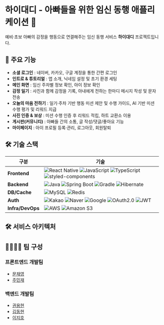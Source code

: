 # 하이대디 - 아빠들을 위한 임신 동행 애플리케이션 💛

예비·초보 아빠의 감정을 행동으로 연결해주는 임신 동행 서비스 **하이대디** 프로젝트입니다.  

## 🚀 주요 기능 

- **소셜 로그인** : 네이버, 카카오, 구글 계정을 통한 간편 로그인  
- **인트로 & 튜토리얼** : 앱 소개, 닉네임 설정 및 초기 환경 세팅  
- **메인 화면** : 임신 주차별 정보 확인, 아이 정보 확인
- **감정 일기** : 사진과 함께 감정을 기록, 아내에게 전하는 한마디 메시지 작성 및 문자 전송 
- **오늘의 마음 전하기** : 일기·주차 기반 행동 미션 제안 및 수행 가이드, AI 기반 미션 수행 평가 및 리워드 지급
- **사진 인증 & 보상** : 미션 수행 인증 후 리워드 적립, 하트 교환소 이용  
- **게시판(커뮤니티)** : 아빠들 간의 소통, 글 작성/댓글/좋아요 기능  
- **마이페이지** : 아이 프로필 등록·관리, 로그아웃, 회원탈퇴  

## 🛠 기술 스택

| 구분 | 기술 |
|---|---|
| **Frontend** | ![React Native](https://img.shields.io/badge/React_Native-20232A?style=for-the-badge&logo=react&logoColor=61DAFB) ![JavaScript](https://img.shields.io/badge/JavaScript-F7DF1E?style=for-the-badge&logo=javascript&logoColor=000000) ![TypeScript](https://img.shields.io/badge/TypeScript-3178C6?style=for-the-badge&logo=typescript&logoColor=white) ![styled-components](https://img.shields.io/badge/styled--components-DB7093?style=for-the-badge&logo=styled-components&logoColor=white) |
| **Backend** | ![Java](https://img.shields.io/badge/Java-007396?style=for-the-badge&logo=openjdk&logoColor=white) ![Spring Boot](https://img.shields.io/badge/Spring_Boot-6DB33F?style=for-the-badge&logo=springboot&logoColor=white) ![Gradle](https://img.shields.io/badge/Gradle-02303A?style=for-the-badge&logo=gradle&logoColor=white) ![Hibernate](https://img.shields.io/badge/Hibernate-59666C?style=for-the-badge&logo=hibernate&logoColor=white) |
| **DB/Cache** | ![MySQL](https://img.shields.io/badge/MySQL-4479A1?style=for-the-badge&logo=mysql&logoColor=white) ![Redis](https://img.shields.io/badge/Redis-DC382D?style=for-the-badge&logo=redis&logoColor=white) |
| **Auth** | ![Kakao](https://img.shields.io/badge/KakaoTalk-FFCD00?style=for-the-badge&logo=kakaotalk&logoColor=000000) ![Naver](https://img.shields.io/badge/Naver-03C75A?style=for-the-badge&logo=naver&logoColor=white) ![Google](https://img.shields.io/badge/Google-4285F4?style=for-the-badge&logo=google&logoColor=white) ![OAuth2.0](https://img.shields.io/badge/OAuth_2.0-000000?style=for-the-badge) ![JWT](https://img.shields.io/badge/JWT-000000?style=for-the-badge&logo=json-web-tokens&logoColor=white) |
| **Infra/DevOps** | ![AWS](https://img.shields.io/badge/AWS-232F3E?style=for-the-badge&logo=amazon-aws&logoColor=white) ![Amazon S3](https://img.shields.io/badge/Amazon_S3-569A31?style=for-the-badge&logo=amazon-s3&logoColor=white) |

## 🛠️ 서비스 아키텍처

## 👨‍💻👩‍💻 팀 구성 

### 프론트엔드 개발팀
- [문채영](https://github.com/mcy0325)
- [주민재](https://github.com/Juminjae) 

### 백엔드 개발팀
- [권용현](https://github.com/yyoonngg)
- [김동현](https://github.com/dh1180)
- [이지호](https://github.com/asfslaf)

